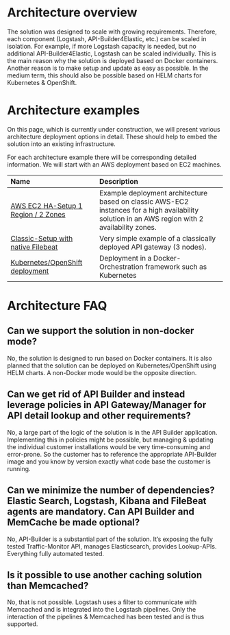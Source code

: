 # Architecture overview

The solution was designed to scale with growing requirements. Therefore, each component (Logstash, API-Builder4Elastic, etc.) can be scaled in isolation. For example, if more Logstash capacity is needed, but no additional API-Builder4Elastic, Logstash can be scaled individually. This is the main reason why the solution is deployed based on Docker containers.
Another reason is to make setup and update as easy as possible. In the medium term, this should also be possible based on HELM charts for Kubernetes & OpenShift.

# Architecture examples

On this page, which is currently under construction, we will present various architecture deployment options in detail. 
These should help to embed the solution into an existing infrastructure. 


For each architecture example there will be corresponding detailed information. We will start with an AWS deployment based on EC2 machines.

| Name       | Description               |  
| :---          | :---                 | 
| [AWS EC2 HA-Setup 1 Region / 2 Zones](aws-ec2-ha-one-region-2-zones)|Example deployment architecture based on classic AWS-EC2 instances for a high availability solution in an AWS region with 2 availability zones.|
| [Classic-Setup with native Filebeat](classic-simple-filebeat-native)|Very simple example of a classically deployed API gateway (3 nodes).|
| [Kubernetes/OpenShift deployment](kubernetes)|Deployment in a Docker-Orchestration framework such as Kubernetes|

# Architecture FAQ

## Can we support the solution in non-docker mode? 

No, the solution is designed to run based on Docker containers. It is also planned that the solution can be deployed on Kubernetes/OpenShift using HELM charts. A non-Docker mode would be the opposite direction.

## Can we get rid of API Builder and instead leverage policies in API Gateway/Manager for API detail lookup and other requirements?

No, a large part of the logic of the solution is in the API Builder application. Implementing this in policies might be possible, but managing & updating the individual customer installations would be very time-consuming and error-prone. So the customer has to reference the appropriate API-Builder image and you know by version exactly what code base the customer is running.

## Can we minimize the number of dependencies? Elastic Search, Logstash, Kibana and FileBeat agents are mandatory. Can API Builder and MemCache be made optional?

No, API-Builder is a substantial part of the solution. It’s exposing the fully tested Traffic-Monitor API, manages Elasticsearch, provides Lookup-APIs. Everything fully automated tested.

## Is it possible to use another caching solution than Memcached?

No, that is not possible. Logstash uses a filter to communicate with Memcached and is integrated into the Logstash pipelines. Only the interaction of the pipelines & Memcached has been tested and is thus supported.